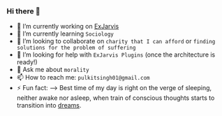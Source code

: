 ### Hi there 👋

- 🔭 I’m currently working on [ExJarvis](https://github.com/ExJarvis/ExJarvis)
- 🌱 I’m currently learning `Sociology`
- 👯 I’m looking to collaborate on `charity that I can afford` or `finding solutions for the problem of suffering`
- 🤔 I’m looking for help with `ExJarvis Plugins` (once the architecture is ready!)
- 💬 Ask me about `morality`
- 📫 How to reach me: `pulkitsingh01@gmail.com`
- ⚡ Fun fact: 
--> Best time of my day is right on the verge of sleeping, neither awake nor asleep,
    when train of conscious thoughts starts to transition into [dreams](https://www.healthline.com/health/sleep-health/hypnagogic-hallucinations).
